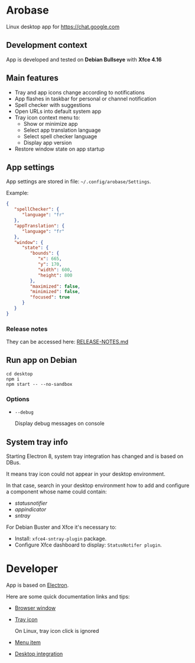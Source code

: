 # Arobase

Linux desktop app for https://chat.google.com

## Development context

App is developed and tested on **Debian Bullseye** with **Xfce 4.16**

## Main features

 * Tray and app icons change according to notifications
 * App flashes in taskbar for personal or channel notification
 * Spell checker with suggestions
 * Open URLs into default system app
 * Tray icon context menu to:
   * Show or minimize app
   * Select app translation language
   * Select spell checker language
   * Display app version
 * Restore window state on app startup

## App settings

App settings are stored in file: `~/.config/arobase/Settings`.

Example:
```json
{
   "spellChecker": {
      "language": "fr"
   },
   "appTranslation": {
      "language": "fr"
   },
   "window": {
      "state": {
         "bounds": {
            "x": 665,
            "y": 170,
            "width": 600,
            "height": 800
         },
         "maximized": false,
         "minimized": false,
         "focused": true
      }
   }
}
```
 
### Release notes

They can be accessed here: [RELEASE-NOTES.md](RELEASE-NOTES.md)

## Run app on Debian

```
cd desktop
npm i
npm start -- --no-sandbox
```

### Options

 * `--debug`
 
    Display debug messages on console

## System tray info
 
Starting Electron 8, system tray integration has changed and is based on DBus.

It means tray icon could not appear in your desktop environment.

In that case, search in your desktop environment how to add and configure a component whose name could contain:
 * *statusnotifier*
 * *appindicator*
 * *sntray*

For Debian Buster and Xfce it's necessary to:
 * Install: `xfce4-sntray-plugin` package.
 * Configure Xfce dashboard to display: `StatusNotifer plugin`.

# Developer

App is based on [Electron](https://github.com/electron/electron).

Here are some quick documentation links and tips:
 * [Browser window](https://www.electronjs.org/docs/api/browser-window)

 * [Tray icon](https://www.electronjs.org/docs/api/tray)
 
    On Linux, tray icon click is ignored

 * [Menu item](https://www.electronjs.org/docs/api/menu-item)
 
 * [Desktop integration](https://github.com/electron/electron/blob/master/docs/tutorial/desktop-environment-integration.md)

